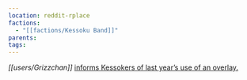 ```yaml
---
location: reddit-rplace
factions:
  - "[[factions/Kessoku Band]]"
parents: 
tags: 
---
```

*[[users/Grizzchan]]* [informs Kessokers of last year’s use of an overlay.](https://discord.com/channels/1093664259273130084/1131230952119615600/1131581835453927495)
